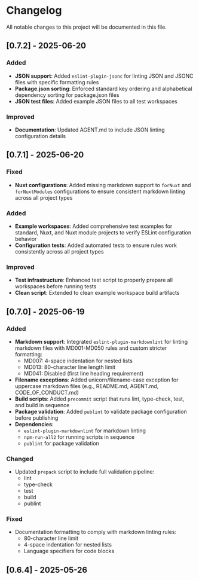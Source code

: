 # Changelog

All notable changes to this project will be documented in this file.

## [0.7.2] - 2025-06-20

### Added

- **JSON support**: Added `eslint-plugin-jsonc` for linting JSON and JSONC
    files with specific formatting rules
- **Package.json sorting**: Enforced standard key ordering and alphabetical
    dependency sorting for package.json files
- **JSON test files**: Added example JSON files to all test workspaces

### Improved

- **Documentation**: Updated AGENT.md to include JSON linting configuration
    details

## [0.7.1] - 2025-06-20

### Fixed

- **Nuxt configurations**: Added missing markdown support to `forNuxt` and
    `forNuxtModules` configurations to ensure consistent markdown linting
    across all project types

### Added

- **Example workspaces**: Added comprehensive test examples for standard,
    Nuxt, and Nuxt module projects to verify ESLint configuration behavior
- **Configuration tests**: Added automated tests to ensure rules work
    consistently across all project types

### Improved

- **Test infrastructure**: Enhanced test script to properly prepare all
    workspaces before running tests
- **Clean script**: Extended to clean example workspace build artifacts

## [0.7.0] - 2025-06-19

### Added

- **Markdown support**: Integrated `eslint-plugin-markdownlint` for linting
    markdown files with MD001-MD050 rules and custom stricter formatting:
    - MD007: 4-space indentation for nested lists
    - MD013: 80-character line length limit
    - MD041: Disabled (first line heading requirement)
- **Filename exceptions**: Added unicorn/filename-case exception for
    uppercase markdown files (e.g., README.md, AGENT.md, CODE_OF_CONDUCT.md)
- **Build scripts**: Added `precommit` script that runs lint, type-check,
    test, and build in sequence
- **Package validation**: Added `publint` to validate package configuration
    before publishing
- **Dependencies**:
    - `eslint-plugin-markdownlint` for markdown linting
    - `npm-run-all2` for running scripts in sequence
    - `publint` for package validation

### Changed

- Updated `prepack` script to include full validation pipeline:
    - lint
    - type-check
    - test
    - build
    - publint

### Fixed

- Documentation formatting to comply with markdown linting rules:
    - 80-character line limit
    - 4-space indentation for nested lists
    - Language specifiers for code blocks

## [0.6.4] - 2025-05-26
